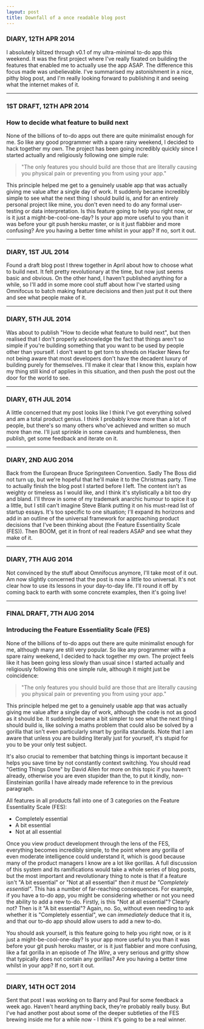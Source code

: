 ```yaml
---
layout: post
title: Downfall of a once readable blog post
---
```

<h3>DIARY, 12TH APR 2014</h3>

I absolutely blitzed through v0.1 of my ultra-minimal to-do app this weekend. It was the first project where I've really fixated on building the features that enabled me to actually use the app ASAP. The difference this focus made was unbelievable. I've summarised my astonishment in a nice, pithy blog post, and I'm really looking forward to publishing it and seeing what the internet makes of it.

<hr/>

<h3>1ST DRAFT, 12TH APR 2014</h3>

<h3>How to decide what feature to build next</h3>

None of the billions of to-do apps out there are quite minimalist enough for me. So like any good programmer with a spare rainy weekend, I decided to hack together my own. The project has been going incredibly quickly since I started actually and religiously following one simple rule:

> "The only features you should build are those that are literally causing you physical pain or preventing you from using your app."

This principle helped me get to a genuinely usable app that was actually giving me value after a single day of work. It suddenly became incredibly simple to see what the next thing I should build is, and for an entirely personal project like mine, you don't even need to do any formal user-testing or data interpretation. Is this feature going to help you right now, or is it just a might-be-cool-one-day? Is your app more useful to you than it was before your git push heroku master, or is it just flabbier and more confusing? Are you having a better time whilst in your app? If no, sort it out.

<hr/>

<h3>DIARY, 1ST JUL 2014</h3>

Found a draft blog post I threw together in April about how to choose what to build next. It felt pretty revolutionary at the time, but now just seems basic and obvious. On the other hand, I haven't published anything for a while, so I'll add in some more cool stuff about how I've started using Omnifocus to batch making feature decisions and then just put it out there and see what people make of it.

<hr/>

<h3>DIARY, 5TH JUL 2014</h3>

Was about to publish "How to decide what feature to build next", but then realised that I don't properly acknowledge the fact that things aren't so simple if you're building something that you want to be used by people other than yourself. I don't want to get torn to shreds on Hacker News for not being aware that most developers don't have the decadent luxury of building purely for themselves. I'll make it clear that I know this, explain how my thing still kind of applies in this situation, and then push the post out the door for the world to see.

<hr/>

<h3>DIARY, 6TH JUL 2014</h3>

A little concerned that my post looks like I think I've got everything solved and am a total product genius. I think I probably know more than a lot of people, but there's so many others who've achieved and written so much more than me. I'll just sprinkle in some caveats and humbleness, then publish, get some feedback and iterate on it.

<hr/>

<h3>DIARY, 2ND AUG 2014</h3>

Back from the European Bruce Springsteen Convention. Sadly The Boss did not turn up, but we're hopeful that he'll make it to the Christmas party. Time to actually finish the blog post I started before I left. The content isn't as weighty or timeless as I would like, and I think it's stylistically a bit too dry and bland. I'll throw in some of my trademark anarchic humour to spice it up a little, but I still can't imagine Steve Blank putting it on his must-read list of startup essays. It's too specific to one situation; I'll expand its horizons and add in an outline of the universal framework for approaching product decisions that I've been thinking about (the Feature Essentiality Scale (FES)). Then BOOM, get it in front of real readers ASAP and see what they make of it.

<hr/>

<h3>DIARY, 7TH AUG 2014</h3>

Not convinced by the stuff about Omnifocus anymore, I'll take most of it out. Am now slightly concerned that the post is now a little too universal. It's not clear how to use its lessons in your day-to-day life. I'll round it off by coming back to earth with some concrete examples, then it's going live!

<hr/>

<h3>FINAL DRAFT, 7TH AUG 2014</h3>

<h3>Introducing the Feature Essentiality Scale (FES)</h3>

None of the billions of to-do apps out there are quite minimalist enough for me, although many are still very popular. So like any programmer with a spare rainy weekend, I decided to hack together my own. The project feels like it has been going less slowly than usual since I started actually and religiously following this one simple rule, although it might just be coincidence:

>"The only features you should build are those that are literally causing you physical pain or preventing you from using your app."

This principle helped me get to a genuinely usable app that was actually giving me value after a single day of work, although the code is not as good as it should be. It suddenly became a bit simpler to see what the next thing I should build is, like solving a maths problem that could also be solved by a gorilla that isn't even particularly smart by gorilla standards. Note that I am aware that unless you are building literally just for yourself, it's stupid for you to be your only test subject.

It's also crucial to remember that batching things is important because it helps you save time by not constantly context switching. You should read "Getting Things Done" by David Allen for more on this topic if you haven't already, otherwise you are even stupider than the, to put it kindly, non-Einsteinian gorilla I have already made reference to in the previous paragraph.

All features in all products fall into one of 3 categories on the Feature Essentiality Scale (FES):

* Completely essential
* A bit essential
* Not at all essential

Once you view product development through the lens of the FES, everything becomes incredibly simple, to the point where any gorilla of even moderate intelligence could understand it, which is good because many of the product managers I know are a lot like gorillas. A full discussion of this system and its ramifications would take a whole series of blog posts, but the most important and revolutionary thing to note is that if a feature isn't "A bit essential" or "Not at all essential" <i>then it must be "Completely essential"</i>. This has a number of far-reaching consequences. For example, if you have a to-do app, you might be considering whether or not you need the ability to add a new to-do. Firstly, is this "Not at all essential"? Clearly not? Then is it "A bit essential"? Again, no. So, without even needing to ask whether it is "Completely essential", we can <i>immediately</i> deduce that it is, and that our to-do app should allow users to add a new to-do.

You should ask yourself, is this feature going to help you right now, or is it just a might-be-cool-one-day? Is your app more useful to you than it was before your git push heroku master, or is it just flabbier and more confusing, like a fat gorilla in an episode of <i>The Wire</i>, a very serious and gritty show that typically does not contain any gorillas? Are you having a better time whilst in your app? If no, sort it out.

<hr/>

<h3>DIARY, 14TH OCT 2014</h3>

Sent that post I was working on to Barry and Paul for some feedback a week ago. Haven't heard anything back, they're probably really busy. But I've had another post about some of the deeper subtleties of the FES brewing inside me for a while now - I think it's going to be a real winner.
